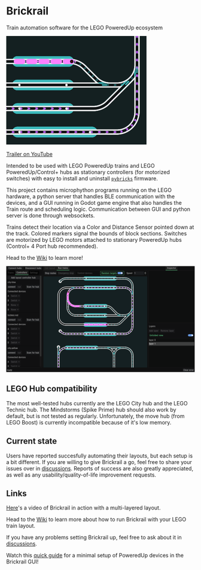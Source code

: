 # Brickrail
Train automation software for the LEGO PoweredUp ecosystem

![anim](images/readme-anim.gif)

[Trailer on YouTube](https://www.youtube.com/watch?v=UZj41oFs1KA)

Intended to be used with LEGO PoweredUp trains and LEGO PoweredUp/Control+ hubs as stationary controllers (for motorized switches) with easy to install and uninstall [`pybricks`](https://pybricks.com/) firmware.

This project contains microphython programs running on the LEGO hardware, a python server that handles BLE communication with the devices, and a GUI running in Godot game engine that also handles the Train route and scheduling logic.
Communication between GUI and python server is done through websockets.

Trains detect their location via a Color and Distance Sensor pointed down at the track. Colored markers signal the bounds of block sections. Switches are motorized by LEGO motors attached to stationary PoweredUp hubs (Control+ 4 Port hub recommended).

Head to the [Wiki](https://github.com/Novakasa/brickrail/wiki) to learn more!

![GUI screenshot](images/screenshot3.PNG)

## LEGO Hub compatibility

The most well-tested hubs currently are the LEGO City hub and the LEGO Technic hub. The Mindstorms (Spike Prime) hub should also work by default, but is not tested as regularly. Unfortunately, the move hub (from LEGO Boost) is currently incompatible because of it's low memory.

## Current state

Users have reported succesfully automating their layouts, but each setup is a bit different. If you are willing to give Brickrail a go, feel free to share your issues over in [discussions](https://github.com/Novakasa/brickrail/discussions). Reports of success are also greatly appreciated, as well as any usability/quality-of-life improvement requests.

## Links

[Here](https://www.youtube.com/watch?v=cBF-G4d4vw8)'s a video of Brickrail in action with a multi-layered layout.

Head to the [Wiki](https://github.com/Novakasa/brickrail/wiki) to learn more about how to run Brickrail with your LEGO train layout.

If you have any problems setting Brickrail up, feel free to ask about it in [discussions](https://github.com/Novakasa/brickrail/discussions).

Watch this [quick guide](https://www.youtube.com/watch?v=RM7PIAkWQQ4) for a minimal setup of PoweredUp devices in the Brickrail GUI!
